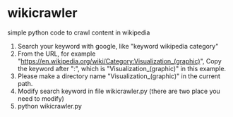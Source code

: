 # wikicrawler
simple python code to crawl content in wikipedia

1. Search your keyword with google, like "keyword wikipedia category"
2. From the URL, for example "https://en.wikipedia.org/wiki/Category:Visualization_(graphic)", Copy the keyword after ":", which is "Visualization_(graphic)" in this example.
3. Please make a directory name "Visualization_(graphic)" in the current path.
4. Modify search keyword in file wikicrawler.py (there are two place you need to modify)
5. python wikicrawler.py
